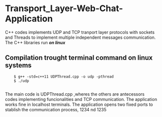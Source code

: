 # Transport_Layer-Web-Chat-Application

C++ codes implements UDP and TCP tranport layer protocols with sockets and Threads to implement 
multiple independent messages communication. The C++ libraries run _**on linux**_


## Compilation trought terminal command on linux systems

````
    $ g++ -std=c++11 UDPThread.cpp -o udp -pthread
    $ ./udp
    
````

The main code is UDPThread.cpp ,wheres the others are antecessors codes implementing funcionalities and TCP 
communication. The application works fine in localhost terminals. 
The application opens two fixed ports to stablish the communication process, 1234 nd 1235


